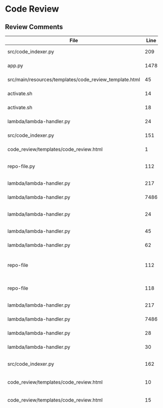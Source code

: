 # Code Review
## Review Comments

| File | Line | Category | Severity | Comment |
|------|------|----------|----------|---------|
| src/code_indexer.py | 209 | Design | 🔴 Critical | The BOUNDARY_PATTERNS variable is used without being defined in the provided diff. This could lead to a NameError if not properly initialized elsewhere, making this a critical issue for code stability. |
| app.py | 1478 | Design | 🔴 Critical | Missing error handling for CDK app initialization; if cdk.App() fails, the application will crash silently |
| src/main/resources/templates/code_review_template.html | 45 | Functionality | 🔴 Critical | The JavaScript code for comment submission lacks input validation, which could lead to XSS vulnerabilities if user inputs are not sanitized. |
| activate.sh | 14 | Functionality | 🔴 Critical | Potential security risk: The script uses 'eval' which can execute arbitrary code if variables contain malicious input. Consider using 'set -u' and validating inputs instead. |
| activate.sh | 18 | Functionality | 🔴 Critical | The script modifies PATH by prepending the current directory. This can introduce security vulnerabilities if the directory contains malicious scripts with common names like 'ls', 'cat', etc. |
| lambda/lambda-handler.py | 24 | Functionality | 🔴 Critical | Missing error handling for when event['Records'] is not a list or is empty, which could lead to a crash when trying to access event['Records'][0] |
| src/code_indexer.py | 151 | Design | 🟠 High | The regex patterns in the fallback extraction logic may not be comprehensive enough and could miss certain valid function/class declarations, leading to incomplete symbol extraction. |
| code_review/templates/code_review.html | 1 | Design | 🟠 High | Missing DOCTYPE declaration and HTML5 structure. This could lead to inconsistent rendering across browsers and lacks semantic correctness. |
| repo-file.py | 112 | Design | 🟠 High | The list of AWS actions in the policy includes many sensitive operations that could lead to privilege escalation if not carefully reviewed. Ensure each action is strictly necessary and consider using more granular permissions. |
| lambda/lambda-handler.py | 217 | Design | 🟠 High | The function is handling multiple unrelated operations (checking user identity type, getting identity, and tagging resources). This violates the Single Responsibility Principle. |
| lambda/lambda-handler.py | 7486 | Design | 🟠 High | Hardcoded WaiterConfig values (Delay: 123, MaxAttempts: 123) may cause issues in production; these should be configurable or derived from environment variables. |
| lambda/lambda-handler.py | 24 | Design | 🟠 High | Function 'tag_resources' mixes multiple concerns (AWS tagging, resource filtering, and error handling) which violates single responsibility principle. Consider separating these into distinct functions for better maintainability. |
| lambda/lambda-handler.py | 45 | Design | 🟠 High | The 'tag_resources' function has a complex nested structure with multiple conditional branches that make it hard to follow. Refactor into smaller, focused functions with clear responsibilities. |
| lambda/lambda-handler.py | 62 | Design | 🟠 High | The 'tag_resources' function directly accesses AWS resources without proper abstraction layer, making it difficult to test and maintain. Introduce a service layer or repository pattern. |
| repo-file | 112 | Functionality | 🟠 High | The list of AWS actions in the policy includes many broad permissions like 'dynamodb:TagResource', 's3:GetBucketTagging', and 'ec2:*'. These permissions could lead to privilege escalation if not strictly necessary. Consider narrowing down the scope of each action or using specific resource ARNs instead of '*' where possible. |
| repo-file | 118 | Functionality | 🟠 High | The policy includes actions such as 'resource-groups:*' which is a very broad permission. This could allow unintended access to resource groups and their associated resources. It's recommended to limit the scope of this action or remove it if not required. |
| lambda/lambda-handler.py | 217 | Functionality | 🟠 High | Off-by-one error: This conditional will skip the 'AssumedRole' case if it is not the first element. The logic should be restructured to ensure all cases are properly handled. |
| lambda/lambda-handler.py | 7486 | Functionality | 🟠 High | Hardcoded WaiterConfig values (Delay: 123, MaxAttempts: 123) may cause issues if the ElastiCache cluster creation takes longer than expected or if the delay is insufficient. |
| lambda/lambda-handler.py | 28 | Functionality | 🟠 High | Potential KeyError if event['Records'][0]['s3']['bucket']['name'] does not exist, leading to unhandled exception |
| lambda/lambda-handler.py | 30 | Functionality | 🟠 High | No validation for s3_key before passing to parse_s3_key, which could cause KeyError or unexpected behavior if key is malformed |
| src/code_indexer.py | 162 | Design | 🟡 Medium | The should_index_file method has redundant checks for directory patterns. The same logic is repeated multiple times with slight variations, which could be refactored into a helper function to improve maintainability and reduce duplication. |
| code_review/templates/code_review.html | 10 | Design | 🟡 Medium | Inline CSS styles are used throughout the template, which violates separation of concerns and makes maintenance harder. Consider using external stylesheets or CSS classes. |
| code_review/templates/code_review.html | 15 | Design | 🟡 Medium | The use of <center> tag is deprecated in HTML5. It should be replaced with CSS for alignment to ensure compatibility and proper styling control. |
| code_review/templates/code_review.html | 20 | Design | 🟡 Medium | The <table> element is used for layout purposes, which is against HTML5 best practices. Semantic elements like <div> with CSS should be preferred. |
| code_review/templates/code_review.html | 30 | Design | 🟡 Medium | Hardcoded user avatars are used instead of dynamic content; this may cause issues when rendering multiple users or updating avatar paths dynamically. |
| app.py | 1485 | Design | 🟡 Medium | The comment about environment-agnostic features is not aligned with actual code usage - no explicit env parameter is provided but stack creation may still behave unexpectedly in multi-account scenarios |
| repo-file.py | 119 | Design | 🟡 Medium | The policy ends with a closing parenthesis on a new line, which may cause parsing issues or confusion in code review tools. Ensure consistent formatting of multi-line statements. |
| lambda/lambda-handler.py | 78 | Design | 🟡 Medium | Multiple return statements in 'tag_resources' function reduce code clarity and make it harder to track execution flow. Consolidate returns into a single exit point. |
| src/code_indexer.py | 158 | Functionality | 🟡 Medium | The regex pattern for variable declarations may incorrectly match keywords or cause false positives; consider more precise patterns to avoid capturing non-variable identifiers. |
| src/code_indexer.py | 214 | Functionality | 🟡 Medium | CodeChunk is instantiated without validating that symbols list is not empty, which may lead to inconsistent data handling when processing chunks. |
| src/main/resources/templates/code_review_template.html | 1 | Functionality | 🟡 Medium | The template uses a deprecated HTML5 doctype. Consider using <!DOCTYPE html> for better compatibility and standards compliance. |
| src/main/resources/templates/code_review_template.html | 20 | Functionality | 🟡 Medium | The CSS is embedded directly in the HTML template. This violates separation of concerns and makes styling harder to maintain. Consider using external stylesheets. |
| activate.sh | 21 | Functionality | 🟡 Medium | The script uses 'cd' without checking if the directory exists. This could lead to unexpected behavior or errors if the directory is missing. |
| activate.sh | 23 | Functionality | 🟡 Medium | Using 'ls -la' in a script can be fragile due to locale settings or unexpected output formatting. Consider using more robust methods for file listing and processing. |
| activate.sh | 25 | Functionality | 🟡 Medium | The script uses 'grep' without specifying that it's looking for exact matches. This could lead to false positives if a substring match occurs unexpectedly. |
| repo-file | 119 | Functionality | 🟢 Low | The closing parenthesis for the policy statement is on a new line. While syntactically correct, this formatting can reduce readability and increase the chance of errors during future edits. Consider keeping the closing parenthesis on the same line as the last action in the list. |

## Details by File

### src/code_indexer.py

- **Line 151** (Design) 🟠 **High**: The regex patterns in the fallback extraction logic may not be comprehensive enough and could miss certain valid function/class declarations, leading to incomplete symbol extraction.
- **Line 158** (Functionality) 🟡 **Medium**: The regex pattern for variable declarations may incorrectly match keywords or cause false positives; consider more precise patterns to avoid capturing non-variable identifiers.
- **Line 162** (Design) 🟡 **Medium**: The should_index_file method has redundant checks for directory patterns. The same logic is repeated multiple times with slight variations, which could be refactored into a helper function to improve maintainability and reduce duplication.
- **Line 209** (Design) 🔴 **Critical**: The BOUNDARY_PATTERNS variable is used without being defined in the provided diff. This could lead to a NameError if not properly initialized elsewhere, making this a critical issue for code stability.
- **Line 214** (Functionality) 🟡 **Medium**: CodeChunk is instantiated without validating that symbols list is not empty, which may lead to inconsistent data handling when processing chunks.

### src/main/resources/templates/code_review_template.html

- **Line 1** (Functionality) 🟡 **Medium**: The template uses a deprecated HTML5 doctype. Consider using <!DOCTYPE html> for better compatibility and standards compliance.
- **Line 20** (Functionality) 🟡 **Medium**: The CSS is embedded directly in the HTML template. This violates separation of concerns and makes styling harder to maintain. Consider using external stylesheets.
- **Line 45** (Functionality) 🔴 **Critical**: The JavaScript code for comment submission lacks input validation, which could lead to XSS vulnerabilities if user inputs are not sanitized.

### activate.sh

- **Line 14** (Functionality) 🔴 **Critical**: Potential security risk: The script uses 'eval' which can execute arbitrary code if variables contain malicious input. Consider using 'set -u' and validating inputs instead.
- **Line 18** (Functionality) 🔴 **Critical**: The script modifies PATH by prepending the current directory. This can introduce security vulnerabilities if the directory contains malicious scripts with common names like 'ls', 'cat', etc.
- **Line 21** (Functionality) 🟡 **Medium**: The script uses 'cd' without checking if the directory exists. This could lead to unexpected behavior or errors if the directory is missing.
- **Line 23** (Functionality) 🟡 **Medium**: Using 'ls -la' in a script can be fragile due to locale settings or unexpected output formatting. Consider using more robust methods for file listing and processing.
- **Line 25** (Functionality) 🟡 **Medium**: The script uses 'grep' without specifying that it's looking for exact matches. This could lead to false positives if a substring match occurs unexpectedly.

### repo-file

- **Line 112** (Functionality) 🟠 **High**: The list of AWS actions in the policy includes many broad permissions like 'dynamodb:TagResource', 's3:GetBucketTagging', and 'ec2:*'. These permissions could lead to privilege escalation if not strictly necessary. Consider narrowing down the scope of each action or using specific resource ARNs instead of '*' where possible.
- **Line 118** (Functionality) 🟠 **High**: The policy includes actions such as 'resource-groups:*' which is a very broad permission. This could allow unintended access to resource groups and their associated resources. It's recommended to limit the scope of this action or remove it if not required.
- **Line 119** (Functionality) 🟢 **Low**: The closing parenthesis for the policy statement is on a new line. While syntactically correct, this formatting can reduce readability and increase the chance of errors during future edits. Consider keeping the closing parenthesis on the same line as the last action in the list.

### lambda/lambda-handler.py

- **Line 24** (Functionality) 🔴 **Critical**: Missing error handling for when event['Records'] is not a list or is empty, which could lead to a crash when trying to access event['Records'][0]
- **Line 24** (Design) 🟠 **High**: Function 'tag_resources' mixes multiple concerns (AWS tagging, resource filtering, and error handling) which violates single responsibility principle. Consider separating these into distinct functions for better maintainability.
- **Line 28** (Functionality) 🟠 **High**: Potential KeyError if event['Records'][0]['s3']['bucket']['name'] does not exist, leading to unhandled exception
- **Line 30** (Functionality) 🟠 **High**: No validation for s3_key before passing to parse_s3_key, which could cause KeyError or unexpected behavior if key is malformed
- **Line 45** (Design) 🟠 **High**: The 'tag_resources' function has a complex nested structure with multiple conditional branches that make it hard to follow. Refactor into smaller, focused functions with clear responsibilities.
- **Line 62** (Design) 🟠 **High**: The 'tag_resources' function directly accesses AWS resources without proper abstraction layer, making it difficult to test and maintain. Introduce a service layer or repository pattern.
- **Line 78** (Design) 🟡 **Medium**: Multiple return statements in 'tag_resources' function reduce code clarity and make it harder to track execution flow. Consolidate returns into a single exit point.
- **Line 217** (Functionality) 🟠 **High**: Off-by-one error: This conditional will skip the 'AssumedRole' case if it is not the first element. The logic should be restructured to ensure all cases are properly handled.
- **Line 217** (Design) 🟠 **High**: The function is handling multiple unrelated operations (checking user identity type, getting identity, and tagging resources). This violates the Single Responsibility Principle.
- **Line 7486** (Functionality) 🟠 **High**: Hardcoded WaiterConfig values (Delay: 123, MaxAttempts: 123) may cause issues if the ElastiCache cluster creation takes longer than expected or if the delay is insufficient.
- **Line 7486** (Design) 🟠 **High**: Hardcoded WaiterConfig values (Delay: 123, MaxAttempts: 123) may cause issues in production; these should be configurable or derived from environment variables.

### code_review/templates/code_review.html

- **Line 1** (Design) 🟠 **High**: Missing DOCTYPE declaration and HTML5 structure. This could lead to inconsistent rendering across browsers and lacks semantic correctness.
- **Line 10** (Design) 🟡 **Medium**: Inline CSS styles are used throughout the template, which violates separation of concerns and makes maintenance harder. Consider using external stylesheets or CSS classes.
- **Line 15** (Design) 🟡 **Medium**: The use of <center> tag is deprecated in HTML5. It should be replaced with CSS for alignment to ensure compatibility and proper styling control.
- **Line 20** (Design) 🟡 **Medium**: The <table> element is used for layout purposes, which is against HTML5 best practices. Semantic elements like <div> with CSS should be preferred.
- **Line 30** (Design) 🟡 **Medium**: Hardcoded user avatars are used instead of dynamic content; this may cause issues when rendering multiple users or updating avatar paths dynamically.

### app.py

- **Line 1478** (Design) 🔴 **Critical**: Missing error handling for CDK app initialization; if cdk.App() fails, the application will crash silently
- **Line 1485** (Design) 🟡 **Medium**: The comment about environment-agnostic features is not aligned with actual code usage - no explicit env parameter is provided but stack creation may still behave unexpectedly in multi-account scenarios

### repo-file.py

- **Line 112** (Design) 🟠 **High**: The list of AWS actions in the policy includes many sensitive operations that could lead to privilege escalation if not carefully reviewed. Ensure each action is strictly necessary and consider using more granular permissions.
- **Line 119** (Design) 🟡 **Medium**: The policy ends with a closing parenthesis on a new line, which may cause parsing issues or confusion in code review tools. Ensure consistent formatting of multi-line statements.
